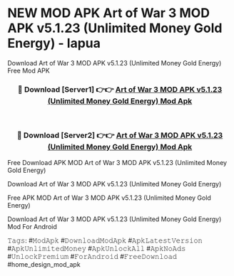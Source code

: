 # NEW MOD APK Art of War 3 MOD APK v5.1.23 (Unlimited Money Gold Energy) - lapua
Download Art of War 3 MOD APK v5.1.23 (Unlimited Money Gold Energy) Free Mod APK

<div align="center">
<h3>🔴 Download [Server1] 👉👉 <a href="https://apk-comot.site?title=Art_of_War_3_MOD_APK_v5.1.23_(Unlimited_Money_Gold_Energy)">Art of War 3 MOD APK v5.1.23 (Unlimited Money Gold Energy) Mod Apk</a></h3><br>

<h3>🔴 Download [Server2] 👉👉 <a href="https://apk-comot.site?title=Art_of_War_3_MOD_APK_v5.1.23_(Unlimited_Money_Gold_Energy)">Art of War 3 MOD APK v5.1.23 (Unlimited Money Gold Energy) Mod Apk</a></h3>
</div>


Free Download APK MOD Art of War 3 MOD APK v5.1.23 (Unlimited Money Gold Energy)

Download Art of War 3 MOD APK v5.1.23 (Unlimited Money Gold Energy) 

Free APK MOD Art of War 3 MOD APK v5.1.23 (Unlimited Money Gold Energy) 

Download Art of War 3 MOD APK v5.1.23 (Unlimited Money Gold Energy) Mod For Android

𝚃𝚊𝚐𝚜: #𝙼𝚘𝚍𝙰𝚙𝚔 #𝙳𝚘𝚠𝚗𝚕𝚘𝚊𝚍𝙼𝚘𝚍𝙰𝚙𝚔 #𝙰𝚙𝚔𝙻𝚊𝚝𝚎𝚜𝚝𝚅𝚎𝚛𝚜𝚒𝚘𝚗 #𝙰𝚙𝚔𝚄𝚗𝚕𝚒𝚖𝚒𝚝𝚎𝚍𝙼𝚘𝚗𝚎𝚢 #𝙰𝚙𝚔𝚄𝚗𝚕𝚘𝚌𝚔𝙰𝚕𝚕 #𝙰𝚙𝚔𝙽𝚘𝙰𝚍𝚜 #𝚄𝚗𝚕𝚘𝚌𝚔𝙿𝚛𝚎𝚖𝚒𝚞𝚖 #𝙵𝚘𝚛𝙰𝚗𝚍𝚛𝚘𝚒𝚍 #𝙵𝚛𝚎𝚎𝙳𝚘𝚠𝚗𝚕𝚘𝚊𝚍 #home_design_mod_apk